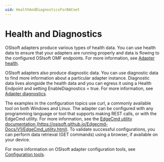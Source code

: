 ```yaml
---
uid: HealthAndDiagnosticsForBACnet
---
```


# Health and Diagnostics

OSIsoft adapters produce various types of health data. You can use health data to ensure that your adapters are running properly and data is flowing to the configured OSIsoft OMF endpoints. For more information, see [Adapter health](xref:AdapterHealthForBACnet).

OSIsoft adapters also produce diagnostic data. You can use diagnostic data to find more information about a particular adapter instance. Diagnostic data lives alongside the health data and you can egress it using a Health Endpoint and setting EnableDiagnostics = true. For more information, see [Adapter diagnostics](xref:AdapterDiagnostics).

The examples in the configuration topics use curl, a commonly available tool on both Windows and Linux. The adapter can be configured with any programming language or tool that supports making REST calls, or with the EdgeCmd utility. For more information, see the [EdgeCmd utility documentation (https://osisoft.github.io/Edgecmd-Docs/V1/EdgeCmd_utility.html)](https://osisoft.github.io/Edgecmd-Docs/V1/EdgeCmd_utility.html). To validate successful configurations, you can perform data retrieval (GET commands) using a browser, if available on your device.

For more information on OSIsoft adapter configuration tools, see [Configuration tools](xref:ConfigurationTools).
